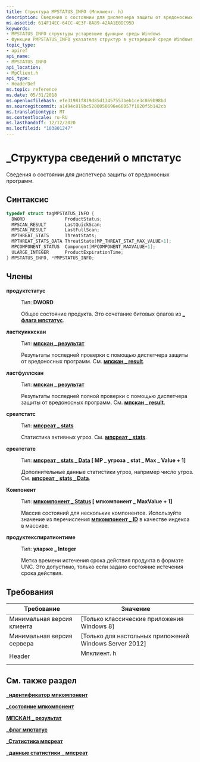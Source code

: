 ```yaml
---
title: Структура MPSTATUS_INFO (Мпклиент. h)
description: Сведения о состоянии для диспетчера защиты от вредоносных программ.
ms.assetid: 614F14EC-64CC-4E3F-8A89-42AA1E0DC95D
keywords:
- MPSTATUS_INFO структуры устаревшие функции среды Windows
- Функции PMPSTATUS_INFO указателя структур в устаревшей среде Windows
topic_type:
- apiref
api_name:
- MPSTATUS_INFO
api_location:
- MpClient.h
api_type:
- HeaderDef
ms.topic: reference
ms.date: 05/31/2018
ms.openlocfilehash: efe31981f819d85d13457553beb1ce3c869b98bd
ms.sourcegitcommit: a1494c819bc5200050696e66057f1020f5b142cb
ms.translationtype: MT
ms.contentlocale: ru-RU
ms.lasthandoff: 12/12/2020
ms.locfileid: "103801247"
---
```

# <a name="mpstatus_info-structure"></a>\_Структура сведений о мпстатус

Сведения о состоянии для диспетчера защиты от вредоносных программ.

## <a name="syntax"></a>Синтаксис


```C++
typedef struct tagMPSTATUS_INFO {
  DWORD               ProductStatus;
  MPSCAN_RESULT       LastQuickScan;
  MPSCAN_RESULT       LastFullScan;
  MPTHREAT_STATS      ThreatStats;
  MPTHREAT_STATS_DATA ThreatState[MP_THREAT_STAT_MAX_VALUE+1];
  MPCOMPONENT_STATUS  Component[MPCOMPONENT_MAXVALUE+1];
  ULARGE_INTEGER      ProductExpirationTime;
} MPSTATUS_INFO, *PMPSTATUS_INFO;
```



## <a name="members"></a>Члены

<dl> <dt>

**продуктстатус**
</dt> <dd>

Тип: **DWORD**

</dd> <dd>

Общее состояние продукта. Это сочетание битовых флагов из [**\_ флага мпстатус**](mpstatus-flag.md).

</dd> <dt>

**ласткуиккскан**
</dt> <dd>

Тип: **[ **мпскан \_ результат**](mpscan-result.md)**

</dd> <dd>

Результаты последней проверки с помощью диспетчера защиты от вредоносных программ. См. [**мпскан \_ result**](mpscan-result.md).

</dd> <dt>

**ластфуллскан**
</dt> <dd>

Тип: **[ **мпскан \_ результат**](mpscan-result.md)**

</dd> <dd>

Результаты последней полной проверки с помощью диспетчера защиты от вредоносных программ. См. [**мпскан \_ result**](mpscan-result.md).

</dd> <dt>

**среатстатс**
</dt> <dd>

Тип: **[ **мпсреат \_ stats**](mpthreat-stats.md)**

</dd> <dd>

Статистика активных угроз. См. [**мпсреат \_ stats**](mpthreat-stats.md).

</dd> <dt>

**среатстате**
</dt> <dd>

Тип: **[**мпсреат \_ stats \_ Data**](mpthreat-stats-data.md) \[ MP \_ угроза \_ stat \_ Max \_ Value + 1\]**

</dd> <dd>

Дополнительные данные статистики угроз, например число угроз. См. [**мпсреат \_ stats \_ Data**](mpthreat-stats-data.md).

</dd> <dt>

**Компонент**
</dt> <dd>

Тип: **[**мпкомпонент \_ Status**](mpcomponent-status.md) \[ мпкомпонент \_ MaxValue + 1\]**

</dd> <dd>

Массив состояний для нескольких компонентов. Используйте значение из перечисления [**мпкомпонент \_ ID**](mpcomponent-id.md) в качестве индекса в массиве.

</dd> <dt>

**продуктекспиратионтиме**
</dt> <dd>

Тип: **уларже \_ Integer**

</dd> <dd>

Метка времени истечения срока действия продукта в формате UNC. Это допустимо, только если задано состояние истечения срока действия.

</dd> </dl>

## <a name="requirements"></a>Требования



| Требование | Значение |
|-------------------------------------|---------------------------------------------------------------------------------------|
| Минимальная версия клиента<br/> | \[Только классические приложения Windows 8\]<br/>                                            |
| Минимальная версия сервера<br/> | \[Только для настольных приложений Windows Server 2012\]<br/>                                  |
| Header<br/>                   | <dl> <dt>Мпклиент. h</dt> </dl> |



## <a name="see-also"></a>См. также раздел

<dl> <dt>

[**\_идентификатор мпкомпонент**](mpcomponent-id.md)
</dt> <dt>

[**\_состояние мпкомпонент**](mpcomponent-status.md)
</dt> <dt>

[**МПСКАН \_ результат**](mpscan-result.md)
</dt> <dt>

[**\_флаг мпстатус**](mpstatus-flag.md)
</dt> <dt>

[**\_Статистика мпсреат**](mpthreat-stats.md)
</dt> <dt>

[**\_данные статистики \_ мпсреат**](mpthreat-stats-data.md)
</dt> </dl>

 

 





